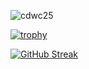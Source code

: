 <p align="left"> <img src="https://komarev.com/ghpvc/?username=cdwc25&label=Profile%20views&color=0e75b6&style=flat" alt="cdwc25" /> </p>

[![trophy](https://github-profile-trophy.vercel.app/?username=cdwc25&theme=onedark)](https://github.com/ryo-ma/github-profile-trophy)

[![GitHub Streak](https://github-readme-streak-stats.herokuapp.com?user=cdwc25&theme=dark&hide_border=true&mode=weekly)](https://git.io/streak-stats)
